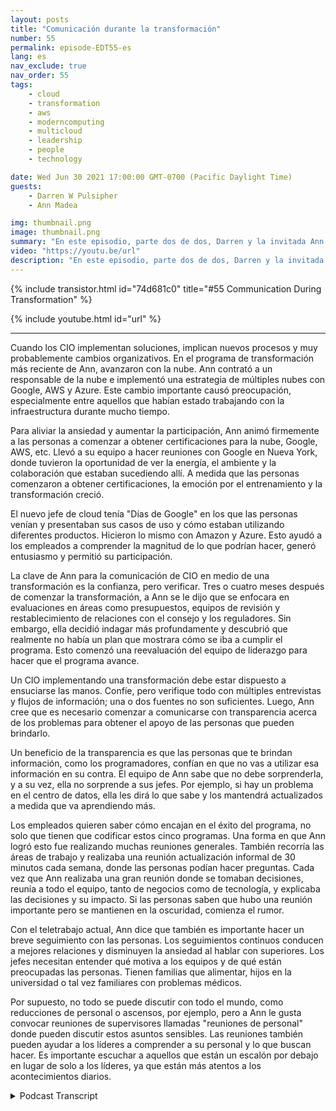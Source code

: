 ```yaml
---
layout: posts
title: "Comunicación durante la transformación"
number: 55
permalink: episode-EDT55-es
lang: es
nav_exclude: true
nav_order: 55
tags:
    - cloud
    - transformation
    - aws
    - moderncomputing
    - multicloud
    - leadership
    - people
    - technology

date: Wed Jun 30 2021 17:00:00 GMT-0700 (Pacific Daylight Time)
guests:
    - Darren W Pulsipher
    - Ann Madea

img: thumbnail.png
image: thumbnail.png
summary: "En este episodio, parte dos de dos, Darren y la invitada Ann Madea, ex CIO de HSBC, hablan sobre la comunicación durante la transformación organizacional. Cuando los CIO implementan soluciones, involucran nuevos procesos y, muy probablemente, cambios organizacionales. En el programa de transformación más reciente de Ann, avanzaron con la nube. Ann contrató a un jefe de nube e implementó una estrategia de nube múltiple con Google, AWS y Azure. Este cambio importante causó preocupación, especialmente entre aquellos que llevaban mucho tiempo trabajando con la infraestructura."
video: "https://youtu.be/url"
description: "En este episodio, parte dos de dos, Darren y la invitada Ann Madea, ex CIO de HSBC, hablan sobre la comunicación durante la transformación organizacional. Cuando los CIO implementan soluciones, involucran nuevos procesos y, muy probablemente, cambios organizacionales. En el programa de transformación más reciente de Ann, avanzaron con la nube. Ann contrató a un jefe de nube e implementó una estrategia de nube múltiple con Google, AWS y Azure. Este cambio importante causó preocupación, especialmente entre aquellos que llevaban mucho tiempo trabajando con la infraestructura."
---
```


<div>
{% include transistor.html id="74d681c0" title="#55 Communication During Transformation" %}

{% include youtube.html id="url" %}
</div>

---

Cuando los CIO implementan soluciones, implican nuevos procesos y muy probablemente cambios organizativos. En el programa de transformación más reciente de Ann, avanzaron con la nube. Ann contrató a un responsable de la nube e implementó una estrategia de múltiples nubes con Google, AWS y Azure. Este cambio importante causó preocupación, especialmente entre aquellos que habían estado trabajando con la infraestructura durante mucho tiempo.

Para aliviar la ansiedad y aumentar la participación, Ann animó firmemente a las personas a comenzar a obtener certificaciones para la nube, Google, AWS, etc. Llevó a su equipo a hacer reuniones con Google en Nueva York, donde tuvieron la oportunidad de ver la energía, el ambiente y la colaboración que estaban sucediendo allí. A medida que las personas comenzaron a obtener certificaciones, la emoción por el entrenamiento y la transformación creció.

El nuevo jefe de cloud tenía "Días de Google" en los que las personas venían y presentaban sus casos de uso y cómo estaban utilizando diferentes productos. Hicieron lo mismo con Amazon y Azure. Esto ayudó a los empleados a comprender la magnitud de lo que podrían hacer, generó entusiasmo y permitió su participación.

La clave de Ann para la comunicación de CIO en medio de una transformación es la confianza, pero verificar. Tres o cuatro meses después de comenzar la transformación, a Ann se le dijo que se enfocara en evaluaciones en áreas como presupuestos, equipos de revisión y restablecimiento de relaciones con el consejo y los reguladores. Sin embargo, ella decidió indagar más profundamente y descubrió que realmente no había un plan que mostrara cómo se iba a cumplir el programa. Esto comenzó una reevaluación del equipo de liderazgo para hacer que el programa avance.

Un CIO implementando una transformación debe estar dispuesto a ensuciarse las manos. Confíe, pero verifique todo con múltiples entrevistas y flujos de información; una o dos fuentes no son suficientes. Luego, Ann cree que es necesario comenzar a comunicarse con transparencia acerca de los problemas para obtener el apoyo de las personas que pueden brindarlo.

Un beneficio de la transparencia es que las personas que te brindan información, como los programadores, confían en que no vas a utilizar esa información en su contra. El equipo de Ann sabe que no debe sorprenderla, y a su vez, ella no sorprende a sus jefes. Por ejemplo, si hay un problema en el centro de datos, ella les dirá lo que sabe y los mantendrá actualizados a medida que va aprendiendo más.

Los empleados quieren saber cómo encajan en el éxito del programa, no solo que tienen que codificar estos cinco programas. Una forma en que Ann logró esto fue realizando muchas reuniones generales. También recorría las áreas de trabajo y realizaba una reunión actualización informal de 30 minutos cada semana, donde las personas podían hacer preguntas. Cada vez que Ann realizaba una gran reunión donde se tomaban decisiones, reunía a todo el equipo, tanto de negocios como de tecnología, y explicaba las decisiones y su impacto. Si las personas saben que hubo una reunión importante pero se mantienen en la oscuridad, comienza el rumor.

Con el teletrabajo actual, Ann dice que también es importante hacer un breve seguimiento con las personas. Los seguimientos continuos conducen a mejores relaciones y disminuyen la ansiedad al hablar con superiores. Los jefes necesitan entender qué motiva a los equipos y de qué están preocupadas las personas. Tienen familias que alimentar, hijos en la universidad o tal vez familiares con problemas médicos.

Por supuesto, no todo se puede discutir con todo el mundo, como reducciones de personal o ascensos, por ejemplo, pero a Ann le gusta convocar reuniones de supervisores llamadas "reuniones de personal" donde pueden discutir estos asuntos sensibles. Las reuniones también pueden ayudar a los líderes a comprender a su personal y lo que buscan hacer. Es importante escuchar a aquellos que están un escalón por debajo en lugar de solo a los líderes, ya que están más atentos a los acontecimientos diarios.



<details>
<summary> Podcast Transcript </summary>

<p></p>

</details>

